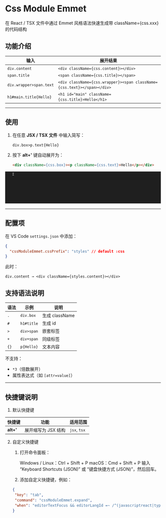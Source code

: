 

# Css Module Emmet

在 React / TSX 文件中通过 Emmet 风格语法快速生成带 className={css.xxx} 的代码结构


## 功能介绍

| 输入                    | 展开结果                                                                |
| ----------------------- | ----------------------------------------------------------------------- |
| `div.content`           | `<div className={css.content}></div>`                                   |
| `span.title`            | `<span className={css.title}></span>`                                   |
| `div.wrapper>span.text` | `<div className={css.wrapper}><span className={css.text}></span></div>` |
| `h1#main.title{Hello}`  | `<h1 id="main" className={css.title}>Hello</h1>`                        |
---

## 使用

1. 在任意 **JSX / TSX 文件** 中输入简写：

   ```
   div.box>p.text{Hello}
   ```
2. 按下 **alt+'** 键自动展开为：

   ```html
   <div className={css.box}><p className={css.text}>Hello</p></div>
   ```

![演示效果](https://github.com/zcyioi/CssModuleEmmet/blob/main/images/shiyong.gif?raw=true)

---- 

## 配置项

在 VS Code `settings.json` 中添加：

```json
{
  "cssModuleEmmet.cssPrefix": "styles" // default :css
}
```

此时：

```
div.content → <div className={styles.content}></div>
```

## 支持语法说明

| 语法 | 示例       | 说明           |
| ---- | ---------- | -------------- |
| `.`  | `div.box`  | 生成 className |
| `#`  | `h1#title` | 生成 id        |
| `>`  | `div>span` | 嵌套标签       |
| `+`  | `div+span` | 同级标签       |
| `{}` | `p{Hello}` | 文本内容       |

不支持：

* `*3`（倍数展开）
* 属性表达式（如 `[attr=value]`）

---

## 快捷键说明

1. 默认快捷键

| 快捷键    | 功能                | 适用范围     |
| --------- | ------------------- | ------------ |
| **alt+'** | 展开缩写为 JSX 结构 | `jsx`, `tsx` |


2. 自定义快捷键
   1. 打开命令面板：

      Windows / Linux：Ctrl + Shift + P
      macOS：Cmd + Shift + P
      输入 “Keyboard Shortcuts (JSON)” 或 “键盘快捷方式 (JSON)”，然后回车。

   2. 添加自定义快捷键，例如：

   ```json
   {
    "key": "tab",
    "command": "cssModuleEmmet.expand",
    "when": "editorTextFocus && editorLangId =~ /^(javascriptreact|typescriptreact)$/"
   }
   ```